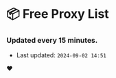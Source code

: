 # :package: Free Proxy List
### Updated every 15 minutes.

- Last updated: `2024-09-02 14:51`

:heart:

